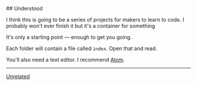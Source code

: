## Understood

I think this is going to be a series of projects for makers to learn to code. I
probably won't ever finish it but it's a container for something

It's only a starting point — enough to get you going.

Each folder will contain a file called `index`. Open that and read.

You'll also need a text editor. I recommend [Atom](http://atom.io/).

---

[Unrelated](http://www.etymonline.com/index.php?term=understand&allowed_in_frame=0)
